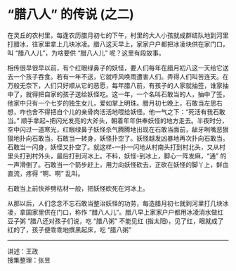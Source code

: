 # “腊八人” 的传说 (之二)

在灵丘的农村里，每逢农历腊月初七的下午，村里的大人小孩就成群结队地到河里打腊冰，往家里拿上几块冰凌。腊八这天早上，家家户户都把冰凌块供在家门口，叫 “腊八人儿”，为啥要供 “腊八人儿” 呢？这里有段故事。

相传很早很早以前，有个红眼绿鼻子的妖怪，要人们每年在腊月初八这一天给它送去一个孩子吞食。若有一年不送，它就呼风唤雨遭害人们。弄得人们叫苦连天。在万般无奈下，人们只好顺从它的恶愿，每年腊八前，有孩子的人家就抽签，谁家抽中了，就得把自家的孩子送给妖怪吃。这一年，一个名叫石敢当的人，抽中了签，他家中只有一个七岁的独生女儿，爱如掌上明珠。腊月初七晚上，石敢当左思右想，咋也舍不得把自个儿的亲骨肉活活地喂给妖怪。他一气之下：“死活有我石敢当。” 顺手拿起~把闪光发亮的大斧头，朝着年年供奉妖怪的地方走去。半夜时分，空中闪过一道寒光，红眼绿鼻子妖怪杀气腾腾地出现在石敢当面前，龇牙咧嘴恶狠狠地扑向石敢当。石敢当一转身，妖怪扑空了。妖怪越发凶暴地再次扑向石敢当。石敢当一闪身，妖怪又扑空了。就这样-一扑一闪地从村南头打到村北头，又从村里头打到村外头，最后打到河冰上。不料，妖怪-到冰上，脚心一阵发麻，“通” 的一声滑倒了。石敢当一个箭步赶上，用力向妖怪砍去，正砍在妖怪的脚丫上，鲜血直流，疼得 “啊、啊” 乱叫。

石敢当上前快斧劈枯材一般，把妖怪砍死在河冰上。

从那以后，人们念念不忘石敢当整治妖怪的功劳，每造腊月初七就到河里打几块冰凌，拿国家里供在门口，称作 “腊八人儿”。腊八早上家家户户都用冰凌消水做红豆子粥 “腊八还对孩子们说，吃 “腊八粥” 不能见红 (指太阳)，见了红，眼就成了红的了，孩子便乖乖地撰黑起床，吃 “腊八粥”

---

讲述：王政  
搜集整理：张昱

